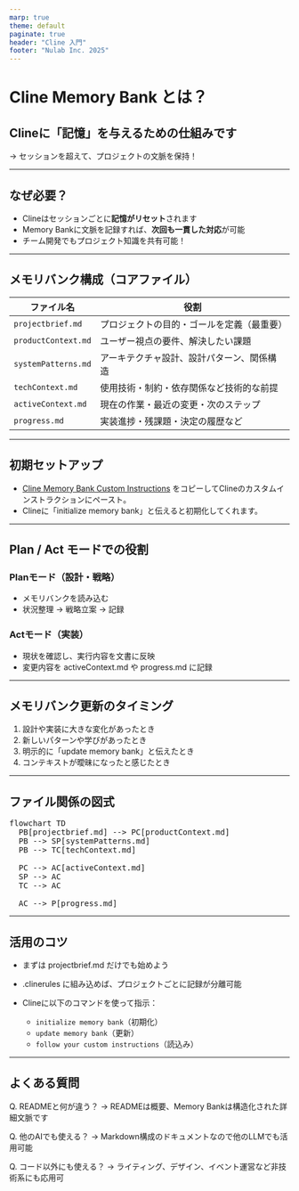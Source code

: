 ```yaml
---
marp: true
theme: default
paginate: true
header: "Cline 入門"
footer: "Nulab Inc. 2025"
---
```


# Cline Memory Bank とは？

## Clineに「記憶」を与えるための仕組みです  
→ セッションを超えて、プロジェクトの文脈を保持！

---

## なぜ必要？

- Clineはセッションごとに**記憶がリセット**されます
- Memory Bankに文脈を記録すれば、**次回も一貫した対応**が可能
- チーム開発でもプロジェクト知識を共有可能！

---

## メモリバンク構成（コアファイル）

| ファイル名           | 役割                                     |
|--------------------|----------------------------------------|
| `projectbrief.md`  | プロジェクトの目的・ゴールを定義（最重要）  |
| `productContext.md`| ユーザー視点の要件、解決したい課題         |
| `systemPatterns.md`| アーキテクチャ設計、設計パターン、関係構造 |
| `techContext.md`   | 使用技術・制約・依存関係など技術的な前提     |
| `activeContext.md` | 現在の作業・最近の変更・次のステップ         |
| `progress.md`      | 実装進捗・残課題・決定の履歴など             |

---

## 初期セットアップ

- [Cline Memory Bank Custom Instructions](https://docs.cline.bot/improving-your-prompting-skills/cline-memory-bank#cline-memory-bank-custom-instructions-copy-this) をコピーしてClineのカスタムインストラクションにペースト。
- Clineに「initialize memory bank」と伝えると初期化してくれます。

---

## Plan / Act モードでの役割

### Planモード（設計・戦略）
- メモリバンクを読み込む
- 状況整理 → 戦略立案 → 記録

### Actモード（実装）
- 現状を確認し、実行内容を文書に反映
- 変更内容を activeContext.md や progress.md に記録

---


## メモリバンク更新のタイミング

1. 設計や実装に大きな変化があったとき
2. 新しいパターンや学びがあったとき
3. 明示的に「update memory bank」と伝えたとき
4. コンテキストが曖昧になったと感じたとき

---

## ファイル関係の図式

<pre class="mermaid">
flowchart TD
  PB[projectbrief.md] --> PC[productContext.md]
  PB --> SP[systemPatterns.md]
  PB --> TC[techContext.md]

  PC --> AC[activeContext.md]
  SP --> AC
  TC --> AC

  AC --> P[progress.md]
</pre>

---

## 活用のコツ

- まずは projectbrief.md だけでも始めよう
- .clinerules に組み込めば、プロジェクトごとに記録が分離可能
- Clineに以下のコマンドを使って指示：

  - `initialize memory bank`（初期化）
  - `update memory bank`（更新）
  - `follow your custom instructions`（読込み）

---

## よくある質問

Q. READMEと何が違う？
→ READMEは概要、Memory Bankは構造化された詳細文脈です

Q. 他のAIでも使える？
→ Markdown構成のドキュメントなので他のLLMでも活用可能

Q. コード以外にも使える？
→ ライティング、デザイン、イベント運営など非技術系にも応用可
